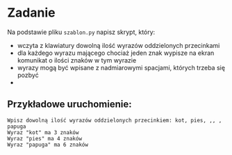 # Zadanie

Na podstawie pliku `szablon.py` napisz skrypt, który:

- wczyta z klawiatury dowolną ilość wyrazów oddzielonych przecinkami
- dla każdego wyrazu mającego chociaż jeden znak wypisze na ekran komunikat o ilości znaków w tym wyrazie
- wyrazy mogą być wpisane z nadmiarowymi spacjami, których trzeba się pozbyć
-

## Przykładowe uruchomienie:

```
Wpisz dowolną ilość wyrazów oddzielonych przecinkiem: kot, pies, ,, ,  papuga
Wyraz "kot" ma 3 znaków
Wyraz "pies" ma 4 znaków
Wyraz "papuga" ma 6 znaków
```